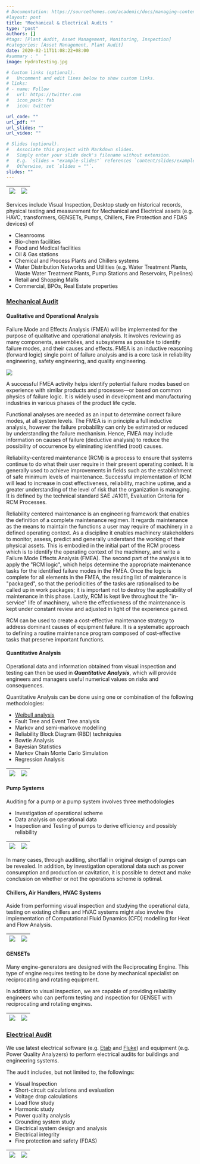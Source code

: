 ```yaml
---
# Documentation: https://sourcethemes.com/academic/docs/managing-content/
#layout: post
title: "Mechanical & Electrical Audits "
type: "post"
authors: []
#tags: [Plant Audit, Asset Management, Monitoring, Inspection]
#categories: [Asset Management, Plant Audit]
date: 2020-02-11T11:08:22+08:00
#summary : "  "
image: HydroTesting.jpg

# Custom links (optional).
#   Uncomment and edit lines below to show custom links.
# links:
# - name: Follow
#   url: https://twitter.com
#   icon_pack: fab
#   icon: twitter

url_code: ""
url_pdf: ""
url_slides: ""
url_video: ""

# Slides (optional).
#   Associate this project with Markdown slides.
#   Simply enter your slide deck's filename without extension.
#   E.g. `slides = "example-slides"` references `content/slides/example-slides.md`.
#   Otherwise, set `slides = ""`.
slides: ""
---
```


| ![](/images/auditing/ncx_genset2.jpg)|![](/images/auditing/ncx_substation.jpg)
|:---:|:---:|

Services include Visual Inspection, Desktop study on historical records, physical testing and measurement for Mechanical and Electrical assets (e.g. HAVC, transformers, GENSETs, Pumps, Chillers, Fire Protection and FDAS devices) of

  - Cleanrooms
  - Bio-chem facilities
  - Food and Medical facilities
  - Oil & Gas stations
  - Chemical and Process Plants and Chillers systems
  - Water Distribution Networks and Utilities (e.g. Water Treatment Plants, Waste Water Treatment Plants, Pump Stations and Reservoirs, Pipelines)
  - Retail and Shopping Malls
  - Commercial, BPOs,  Real Estate properties

<!-- [List of Testing Devices and Equipment]() -->

### [Mechanical Audit]( )

#### Qualitative and Operational Analysis

Failure Mode and Effects Analysis (FMEA) will be implemented for the purpose of qualitative and operational analysis. It involves reviewing as many components, assemblies, and subsystems as possible to identify failure modes, and their causes and effects. FMEA is an inductive reasoning (forward logic) single point of failure analysis and is a core task in reliability engineering, safety engineering, and quality engineering.

![](/images/analysis/05-FMEA.png)

A successful FMEA activity helps identify potential failure modes based on experience with
similar products and processes—or based on common physics of failure logic. It is widely used
in development and manufacturing industries in various phases of the product life cycle.

Functional analyses are needed as an input to determine correct failure modes, at all system
levels. The FMEA is in principle a full inductive analysis, however the failure
probability can only be estimated or reduced by understanding the failure mechanism. Hence,
FMEA may include information on causes of failure (deductive analysis) to reduce the possibility
of occurrence by eliminating identified (root) causes.

Reliability-centered maintenance (RCM) is a process to ensure that systems continue to do what
their user require in their present operating context. It is generally used to achieve improvements
in fields such as the establishment of safe minimum levels of maintenance. Successful
implementation of RCM will lead to increase in cost effectiveness, reliability, machine uptime,
and a greater understanding of the level of risk that the organization is managing. It is defined
by the technical standard SAE JA1011, Evaluation Criteria for RCM Processes.

Reliability centered maintenance is an engineering framework that enables the definition of a
complete maintenance regimen. It regards maintenance as the means to maintain the functions a user may require of machinery in a defined operating context. As a discipline it enables
machinery stakeholders to monitor, assess, predict and generally understand the working of
their physical assets. This is embodied in the initial part of the RCM process which is to identify
the operating context of the machinery, and write a Failure Mode Effects Analysis (FMEA). The
second part of the analysis is to apply the "RCM logic", which helps determine the appropriate
maintenance tasks for the identified failure modes in the FMEA. Once the logic is complete for
all elements in the FMEA, the resulting list of maintenance is "packaged", so that the periodicities
of the tasks are rationalised to be called up in work packages; it is important not to destroy the
applicability of maintenance in this phase. Lastly, RCM is kept live throughout the "in-service"
life of machinery, where the effectiveness of the maintenance is kept under constant review and
adjusted in light of the experience gained.

RCM can be used to create a cost-effective maintenance strategy to address dominant causes
of equipment failure. It is a systematic approach to defining a routine maintenance program
composed of cost-effective tasks that preserve important functions.

#### Quantitative Analysis
Operational data and information obtained from visual inspection and testing can then be used in ***Quantitative Analysis***, which will provide engineers and managers useful numerical values on risks and consequences.

Quantitative Analysis can be done using one or combination of the following methodologies:

- [Weibull analysis](https://namkyodai.github.io/apps/weibulllcc/)
- Fault Tree and Event Tree analysis
- Markov and semi-markove modelling
- Reliability Block Diagram (RBD) techniquies
- Bowtie Analysis
- Bayesian Statistics
- Markov Chain Monte Carlo Simulation
- Regression Analysis

| ![](/images/analysis/fta02.png)|![](/images/analysis/weibull.png)
|:---:|:---:|

#### Pump Systems
Auditing for a pump or a pump system involves three methodologies
- Investigation of operational scheme
- Data analysis on operational data
- Inspection and Testing of pumps to derive efficiency and possibly reliability

| ![](/images/auditing/pump.jpg)|![](/images/analysis/pumpcurve.png)
|:---:|:---:|

In many cases, through auditing, shortfall in original design of pumps can be revealed. In addition, by investigation operational data such as power consumption and production or cavitation, it is possible to detect and make conclusion on whether or not the operations scheme is optimal.

#### Chillers, Air Handlers, HVAC Systems
Aside from performing visual inspection and studying the operational data, testing on existing chillers and HVAC systems might also involve the implementation of Computational Fluid Dynamics (CFD) modelling for Heat and Flow Analysis.

| ![](/images/auditing/hvac.png)|![](/images/auditing/chillers.png)
|:---:|:---:|

#### GENSETs
Many engine-generators are designed with the Reciprocating Engine. This type of engine requires testing to be done by mechanical specialist on reciprocating and rotating equipment.

In addition to visual inspection, we are capable of providing reliability engineers who can perform testing and inspection for GENSET with reciprocating and rotating engines.


 | ![](/images/auditing/genset01.png)|![](/images/auditing/genset02.png)
 |:---:|:---:|

### [Electrical Audit]( )
We use latest electrical software (e.g. [Etab](https://etap.com/) and [Fluke](https://www.fluke.com/)) and equipment (e.g. Power Quality Analyzers) to perform electrical audits for buildings and engineering systems.

The audit includes, but not limited to, the followings:

- Visual Inspection
- Short-circuit calculations and evaluation
- Voltage drop calculations
- Load flow study
- Harmonic study
- Power quality analysis
- Grounding system study
- Electrical system design and analysis
- Electrical integrity
- Fire protection and safety (FDAS)

| ![](/images/auditing/pqa.png)|![](/images/auditing/fluke.png)
|:---:|:---:|
<!-- #### Projects -->



<!-- Back to [Services](/service) -->
